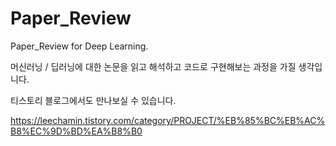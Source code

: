 # Paper_Review
Paper_Review for Deep Learning.

머신러닝 / 딥러닝에 대한 논문을 읽고 해석하고 코드로 구현해보는 과정을 가질 생각입니다.

티스토리 블로그에서도 만나보실 수 있습니다. 

https://leechamin.tistory.com/category/PROJECT/%EB%85%BC%EB%AC%B8%EC%9D%BD%EA%B8%B0
